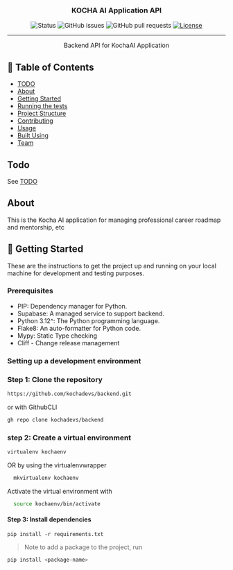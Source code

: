 <h3 align="center">KOCHA AI Application API</h3>

<div align="center">

  ![Status](https://img.shields.io/badge/status-active-success.svg)
  ![GitHub issues](https://img.shields.io/github/issues/?color=yellow)
  ![GitHub pull requests](https://img.shields.io/github/issues-pr/?color=success)
  [![License](https://img.shields.io/badge/license-Proprietary-blue.svg)](/LICENSE)


</div>

---

<p align="center"> Backend API for KochaAI Application
    <br> 
</p>

## 📝 Table of Contents
- [TODO](#todo)
- [About](#about)
- [Getting Started](#getting_started)
- [Running the tests](#tests)
- [Project Structure](#structure)
- [Contributing](#contributing)
- [Usage](#usage)
- [Built Using](#built_using)
- [Team](#team)

## Todo <a name = "todo"></a>
See [TODO](./docs/TODO.md)

## About <a name = "about"></a>
This is the Kocha AI application for managing professional career roadmap and mentorship, etc

## 🏁 Getting Started <a name = "getting_started"></a>
These are the instructions to get the project up and running on your local machine for development and testing purposes.

### Prerequisites
- PIP: Dependency manager for Python.
- Supabase: A managed service to support backend.
- Python 3.12^: The Python programming language.
- Flake8: An auto-formatter for Python code.
- Mypy: Static Type checking 
- Cliff - Change release management 


### Setting up a development environment
### Step 1: Clone the repository

```bash
https://github.com/kochadevs/backend.git
```

or with GithubCLI
  
```bash
gh repo clone kochadevs/backend
```

### step 2: Create a virtual environment

```bash
virtualenv kochaenv
```
OR by using the virtualenvwrapper
```bash
  mkvirtualenv kochaenv
```
Activate the virtual environment with 
```bash
  source kochaenv/bin/activate
```

#### Step 3: Install dependencies

```
pip install -r requirements.txt
```

> Note to add a package to the project, run

```bash
pip install <package-name>
```
